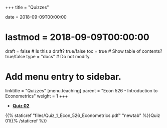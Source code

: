 +++
title = "Quizzes"

date = 2018-09-09T00:00:00
# lastmod = 2018-09-09T00:00:00

draft = false  # Is this a draft? true/false
toc = true  # Show table of contents? true/false
type = "docs"  # Do not modify.

# Add menu entry to sidebar.
linktitle = "Quizzes"
[menu.teaching]
  parent = "Econ 526 - Introduction to Econometrics"
  weight = 1
+++



* [**Quiz 02**]("content/teaching/Quiz_2_Econ_526_Econometrics.pdf")


{{% staticref "files/Quiz_1_Econ_526_Econometrics.pdf" "newtab" %}}Quiz 01{{% /staticref %}}